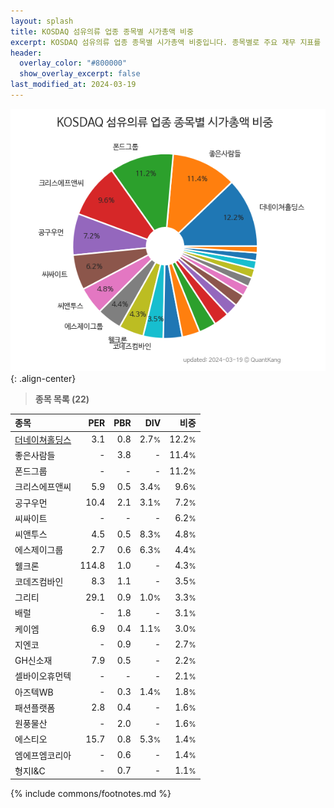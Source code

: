 ```yaml
---
layout: splash
title: KOSDAQ 섬유의류 업종 종목별 시가총액 비중
excerpt: KOSDAQ 섬유의류 업종 종목별 시가총액 비중입니다. 종목별로 주요 재무 지표를 함께 표시합니다.
header:
  overlay_color: "#800000"
  show_overlay_excerpt: false
last_modified_at: 2024-03-19
---
```



![KOSDAQ 섬유의류 업종 종목별 시가총액 비중](/stats/sector/images/kosdaq_업종_섬유의류_종목.png){: .align-center}


> **종목 목록 (22)**<a id="list"></a>

| **종목** | **PER** | **PBR** | **DIV** | **비중** |
| :------- | ------: | ------: | ------: | -------: |
| [더네이쳐홀딩스](/298540/) | 3.1 | 0.8 | 2.7<small>%</small> | 12.2<small>%</small> |
| 좋은사람들 | - | 3.8 | - | 11.4<small>%</small> |
| 폰드그룹 | - | - | - | 11.2<small>%</small> |
| 크리스에프앤씨 | 5.9 | 0.5 | 3.4<small>%</small> | 9.6<small>%</small> |
| 공구우먼 | 10.4 | 2.1 | 3.1<small>%</small> | 7.2<small>%</small> |
| 씨싸이트 | - | - | - | 6.2<small>%</small> |
| 씨앤투스 | 4.5 | 0.5 | 8.3<small>%</small> | 4.8<small>%</small> |
| 에스제이그룹 | 2.7 | 0.6 | 6.3<small>%</small> | 4.4<small>%</small> |
| 웰크론 | 114.8 | 1.0 | - | 4.3<small>%</small> |
| 코데즈컴바인 | 8.3 | 1.1 | - | 3.5<small>%</small> |
| 그리티 | 29.1 | 0.9 | 1.0<small>%</small> | 3.3<small>%</small> |
| 배럴 | - | 1.8 | - | 3.1<small>%</small> |
| 케이엠 | 6.9 | 0.4 | 1.1<small>%</small> | 3.0<small>%</small> |
| 지엔코 | - | 0.9 | - | 2.7<small>%</small> |
| GH신소재 | 7.9 | 0.5 | - | 2.2<small>%</small> |
| 셀바이오휴먼텍 | - | - | - | 2.1<small>%</small> |
| 아즈텍WB | - | 0.3 | 1.4<small>%</small> | 1.8<small>%</small> |
| 패션플랫폼 | 2.8 | 0.4 | - | 1.6<small>%</small> |
| 원풍물산 | - | 2.0 | - | 1.6<small>%</small> |
| 에스티오 | 15.7 | 0.8 | 5.3<small>%</small> | 1.4<small>%</small> |
| 엠에프엠코리아 | - | 0.6 | - | 1.4<small>%</small> |
| 형지I&C | - | 0.7 | - | 1.1<small>%</small> |

{% include commons/footnotes.md %}